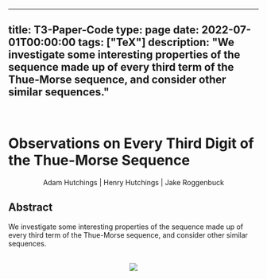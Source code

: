 
---
title: T3-Paper-Code
type: page
date: 2022-07-01T00:00:00
tags: ["TeX"]
description: "We investigate some interesting properties of the sequence made up of every third term of the Thue-Morse sequence, and consider other similar sequences."
---


<br>

# Observations on Every Third Digit of the Thue-Morse Sequence
<div align="center">
    Adam Hutchings | Henry Hutchings | Jake Roggenbuck
</div>

## Abstract

We investigate some interesting properties of the sequence made up of every third term of the Thue-Morse sequence, and consider other similar sequences.

<br>
<div align="center">
<a href="https://raw.githubusercontent.com/JakeRoggenbuck/T3-Paper-Code/main/T3.pdf">
    <img src="https://user-images.githubusercontent.com/35516367/205187345-74d68138-9862-42e5-8e3d-bf8b42f0196f.png">
</a>
</div>

